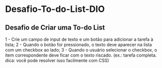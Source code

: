 # Desafio-To-do-List-DIO
## Desafio de Criar uma To-do List
1 - Crie um campo de input de texto e um botão para adicionar a tarefa à lista;
2 - Quando o botão for pressionado, o texto deve aparecer na lista com um checkbox ao lado;
3 - Quando o usuário selecionar o checkbox, o item correspondente deve ficar com o texto riscado. (ex.: tarefa completa. dica: você pode resolver isso facilmente com CSS)
